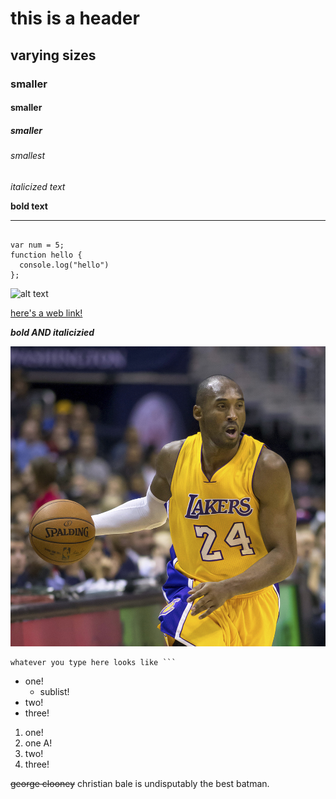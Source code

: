 # this is a header
## varying sizes
### smaller
#### smaller
##### smaller
###### smallest

*italicized text*

**bold text**

---

```

var num = 5;
function hello {
  console.log("hello")
};

```

![alt text](http://vignette2.wikia.nocookie.net/gameofthrones/images/f/f6/Baratheon_sig.png/revision/latest?cb=20150222123041)

[here's a web link!](http://ww.reddit.com)

***bold AND italicizied***

![](img/kobe.jpg)

```
whatever you type here looks like ```

```


* one!
  * sublist!
* two!
* three!



1. one!
  1. one A!
2. two!
3. three!

~~george clooney~~ christian bale is undisputably the best batman.
